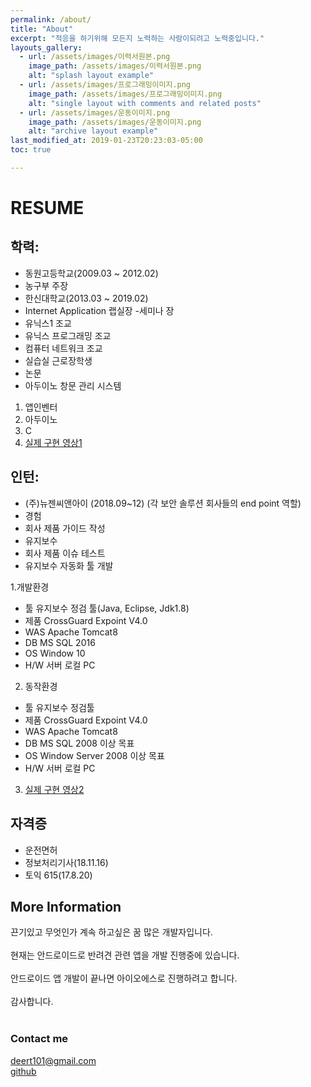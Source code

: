 ```yaml
---
permalink: /about/
title: "About"
excerpt: "적응을 하기위해 모든지 노력하는 사람이되려고 노력중입니다."
layouts_gallery:
  - url: /assets/images/이력서원본.png
    image_path: /assets/images/이력서원본.png
    alt: "splash layout example"
  - url: /assets/images/프로그래밍이미지.png
    image_path: /assets/images/프로그래밍이미지.png
    alt: "single layout with comments and related posts"
  - url: /assets/images/운동이미지.png
    image_path: /assets/images/운동이미지.png
    alt: "archive layout example"
last_modified_at: 2019-01-23T20:23:03-05:00
toc: true

---
```


RESUME
=======

## 학력:

- 동원고등학교(2009.03 ~ 2012.02)
- 농구부 주장
- 한신대학교(2013.03 ~ 2019.02)
- Internet Application 랩실장
-세미나 장
- 유닉스1 조교
- 유닉스 프로그래밍 조교
- 컴퓨터 네트워크 조교
- 실습실 근로장학생
- 논문
- 아두이노 창문 관리 시스템
1. 앱인벤터
2. 아두이노
3. C
4. [실제 구현 영상1](https://youtu.be/WEudRjVYw7s)

## 인턴:

- (주)뉴젠씨앤아이 (2018.09~12)
(각 보안 솔루션 회사들의 end point 역할)
- 경험
- 회사 제품 가이드 작성
- 유지보수
- 회사 제품 이슈 테스트
- 유지보수 자동화 툴 개발

1.개발환경    

- 툴    유지보수 정검 툴(Java, Eclipse, Jdk1.8)
- 제품    CrossGuard Expoint V4.0
- WAS    Apache Tomcat8
- DB    MS SQL 2016
- OS    Window 10
- H/W    서버 로컬 PC

2. 동작환경    

- 툴    유지보수 정검툴
- 제품    CrossGuard Expoint V4.0
- WAS    Apache Tomcat8
- DB    MS SQL 2008 이상 목표
- OS    Window Server 2008 이상 목표
- H/W    서버 로컬 PC

3. [실제 구현 영상2]( https://www.youtube.com/watch?v=zFkvgAK9E74&feature=youtu.be})


## 자격증

- 운전면허
- 정보처리기사(18.11.16)
- 토익 615(17.8.20)


## More Information

끈기있고 무엇인가 계속 하고싶은 꿈 많은 개발자입니다.<br><br>
현재는 안드로이드로 반려견 관련 앱을 개발 진행중에 있습니다.<br><br>
안드로이드 앱 개발이 끝나면 아이오에스로 진행하려고 합니다.<br><br>
감사합니다.<br><br>

### Contact me

[deert101@gmail.com](mailto:email@domain.com)<br>
[github](https://jhhwang01.github.io)
